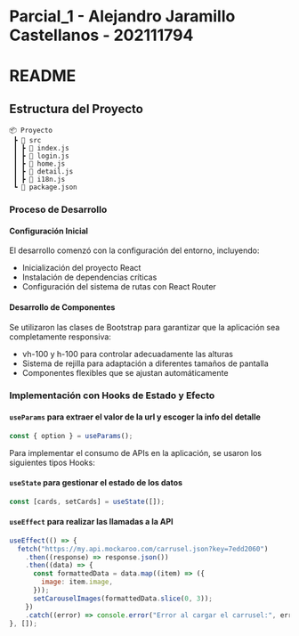 # Parcial_1 - Alejandro Jaramillo Castellanos - 202111794

# README

## Estructura del Proyecto

```
📦 Proyecto
 ┣ 📂 src
 ┃ ┣ 📜 index.js
 ┃ ┣ 📜 login.js
 ┃ ┣ 📜 home.js
 ┃ ┣ 📜 detail.js
 ┃ ┣ 📜 i18n.js
 ┗ 📜 package.json
```

### Proceso de Desarrollo

#### Configuración Inicial

El desarrollo comenzó con la configuración del entorno, incluyendo:

- Inicialización del proyecto React
- Instalación de dependencias críticas
- Configuración del sistema de rutas con React Router

#### Desarrollo de Componentes

Se utilizaron las clases de Bootstrap para garantizar que la aplicación sea completamente responsiva:

- vh-100 y h-100 para controlar adecuadamente las alturas
- Sistema de rejilla para adaptación a diferentes tamaños de pantalla
- Componentes flexibles que se ajustan automáticamente

### Implementación con Hooks de Estado y Efecto

#### `useParams` para extraer el valor de la url y escoger la info del detalle

```jsx
const { option } = useParams();
```

Para implementar el consumo de APIs en la aplicación, se usaron los siguientes tipos Hooks:

#### `useState` para gestionar el estado de los datos

```jsx
const [cards, setCards] = useState([]);
```

#### `useEffect` para realizar las llamadas a la API

```jsx
useEffect(() => {
  fetch("https://my.api.mockaroo.com/carrusel.json?key=7edd2060")
    .then((response) => response.json())
    .then((data) => {
      const formattedData = data.map((item) => ({
        image: item.image,
      }));
      setCarouselImages(formattedData.slice(0, 3));
    })
    .catch((error) => console.error("Error al cargar el carrusel:", error));
}, []);
```
